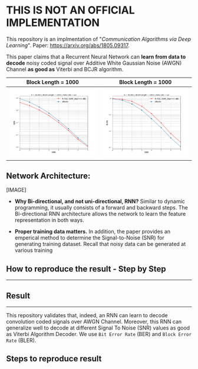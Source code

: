 # THIS IS NOT AN OFFICIAL IMPLEMENTATION

This repository is an implmentation of "*Communication Algorithms via Deep Learning*". Paper: https://arxiv.org/abs/1805.09317.

This paper claims that a Recurrent Neural Network can **learn from data to decode** noisy coded signal over Additive White Gaussian Noise (AWGN) Channel **as good as** Viterbi and BCJR algorithm. 


Block Length = 1000         |  Block Length = 1000 
:-------------------------:|:-------------------------:
![](reports/images/ber_block_length_1000_snr0.png)| ![](reports/images/bler_block_length_1000_snr0.png)

## Network Architecture:

[IMAGE]

* **Why Bi-directional, and not uni-directional, RNN?** Similar to dynamic programming, it usually consists of a forward and backward steps. The Bi-directional RNN architecture allows the network to learn the feature representation in both ways.

* **Proper training data matters.** In addition, the paper provides an emperical method to determine the Signal-to-Noise (SNR) for generating training dataset. Recall that noisy data can be generated at various training

## How to reproduce the result - Step by Step
---


## Result
---
This repository validates that, indeed, an RNN can learn to decode convolution coded signals over AWGN Channel. Moreover, this RNN can generalize well to decode at different Signal To Noise (SNR) values as good as Viterbi Algorithm Decoder. We use `Bit Error Rate` (BER) and `Block Error Rate` (BLER).

## Steps to reproduce result
